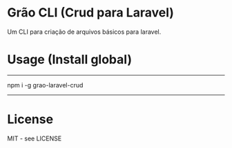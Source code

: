 # Grão CLI (Crud para Laravel)

Um CLI para criação de arquivos básicos para laravel.

# Usage (Install global) 

----------------------------------------------------

npm i -g grao-laravel-crud

----------------------------------------------------
# License

MIT - see LICENSE

